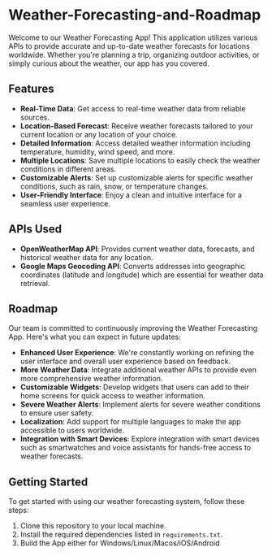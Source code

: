 # Weather-Forecasting-and-Roadmap

Welcome to our Weather Forecasting App! This application utilizes various APIs to provide accurate and up-to-date weather forecasts for locations worldwide. Whether you're planning a trip, organizing outdoor activities, or simply curious about the weather, our app has you covered.

## Features

- **Real-Time Data**: Get access to real-time weather data from reliable sources.
- **Location-Based Forecast**: Receive weather forecasts tailored to your current location or any location of your choice.
- **Detailed Information**: Access detailed weather information including temperature, humidity, wind speed, and more.
- **Multiple Locations**: Save multiple locations to easily check the weather conditions in different areas.
- **Customizable Alerts**: Set up customizable alerts for specific weather conditions, such as rain, snow, or temperature changes.
- **User-Friendly Interface**: Enjoy a clean and intuitive interface for a seamless user experience.

## APIs Used

- **OpenWeatherMap API**: Provides current weather data, forecasts, and historical weather data for any location.
- **Google Maps Geocoding API**: Converts addresses into geographic coordinates (latitude and longitude) which are essential for weather data retrieval.

## Roadmap

Our team is committed to continuously improving the Weather Forecasting App. Here's what you can expect in future updates:

- **Enhanced User Experience**: We're constantly working on refining the user interface and overall user experience based on feedback.
- **More Weather Data**: Integrate additional weather APIs to provide even more comprehensive weather information.
- **Customizable Widgets**: Develop widgets that users can add to their home screens for quick access to weather information.
- **Severe Weather Alerts**: Implement alerts for severe weather conditions to ensure user safety.
- **Localization**: Add support for multiple languages to make the app accessible to users worldwide.
- **Integration with Smart Devices**: Explore integration with smart devices such as smartwatches and voice assistants for hands-free access to weather forecasts.

## Getting Started

To get started with using our weather forecasting system, follow these steps:

1. Clone this repository to your local machine.
2. Install the required dependencies listed in `requirements.txt`.
3. Build the App either for Windows/Linux/Macos/iOS/Android

   
